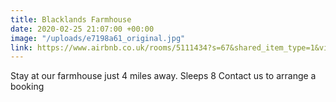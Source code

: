 ```yaml
---
title: Blacklands Farmhouse
date: 2020-02-25 21:07:00 +00:00
image: "/uploads/e7198a61_original.jpg"
link: https://www.airbnb.co.uk/rooms/5111434?s=67&shared_item_type=1&virality_entry_point=1&sharer_id=11636195&unique_share_id=ec0b51cb-7aca-442f-81fa-f025334d4af6
---
```


Stay at our farmhouse just 4 miles away.  Sleeps 8  Contact us to arrange a booking